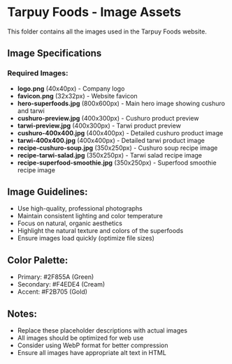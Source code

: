 
# Tarpuy Foods - Image Assets

This folder contains all the images used in the Tarpuy Foods website.

## Image Specifications

### Required Images:
- **logo.png** (40x40px) - Company logo
- **favicon.png** (32x32px) - Website favicon
- **hero-superfoods.jpg** (800x600px) - Main hero image showing cushuro and tarwi
- **cushuro-preview.jpg** (400x300px) - Cushuro product preview
- **tarwi-preview.jpg** (400x300px) - Tarwi product preview
- **cushuro-400x400.jpg** (400x400px) - Detailed cushuro product image
- **tarwi-400x400.jpg** (400x400px) - Detailed tarwi product image
- **recipe-cushuro-soup.jpg** (350x250px) - Cushuro soup recipe image
- **recipe-tarwi-salad.jpg** (350x250px) - Tarwi salad recipe image
- **recipe-superfood-smoothie.jpg** (350x250px) - Superfood smoothie recipe image

## Image Guidelines:
- Use high-quality, professional photographs
- Maintain consistent lighting and color temperature
- Focus on natural, organic aesthetics
- Highlight the natural texture and colors of the superfoods
- Ensure images load quickly (optimize file sizes)

## Color Palette:
- Primary: #2F855A (Green)
- Secondary: #F4EDE4 (Cream)
- Accent: #F2B705 (Gold)

## Notes:
- Replace these placeholder descriptions with actual images
- All images should be optimized for web use
- Consider using WebP format for better compression
- Ensure all images have appropriate alt text in HTML
